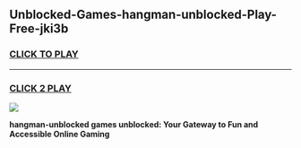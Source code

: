 
## Unblocked-Games-hangman-unblocked-Play-Free-jki3b
<h3>
<a href="https://premium76.site?title=hangman-unblocked&ref=18A1">CLICK TO PLAY</a></h3>
<hr>

<h3>
<a href="https://premium76.site?title=hangman-unblocked&ref=18A1">CLICK 2 PLAY</a>
  
</h3>

<a href="https://premium76.site?title=hangman-unblocked&ref=18A1"><img src="https://clearcache.store/games.png"></a>


**hangman-unblocked games unblocked: Your Gateway to Fun and Accessible Online Gaming**
